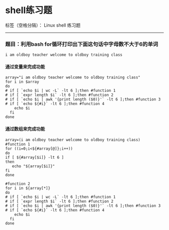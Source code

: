 # shell练习题

标签（空格分隔）： Linux shell 练习题

---

### 题目：利用bash for循环打印出下面这句话中字母数不大于6的单词
	i am oldboy teacher welcome to oldboy training class
#### 通过变量来完成功能
	array="i am oldboy teacher welcome to oldboy training class"
	for i in $array
	do
    # if [ `echo $i | wc -L` -lt 6 ];then #function 1
	# if [ `expr length $i` -lt 6 ];then #function 2
	# if [ `echo $i | awk '{print length ($0)}'` -lt 6 ];then #function 3
	# if [ `echo ${#i}` -lt 6 ];then #function 4
    	echo $i
	  fi
    done


#### 通过数组来完成功能
	array=(i am oldboy teacher welcome to oldboy training class)
	#function 1
	for ((i=0;i<${#array[@]};i++))
	do
	if [ ${#array[$i]} -lt 6 ]
	then
	   echo "${array[$i]}"
	fi
	done

	#function 2
	for i in ${array[*]}
	do
    # if [ `echo $i | wc -L` -lt 6 ];then #function 1
    # if [ `expr length $i` -lt 6 ];then #function 2
    # if [ `echo $i | awk '{print length ($0)}'` -lt 6 ];then #function 3
    # if [ `echo ${#i}` -lt 6 ];then #function 4
    	echo $i
      fi
	done





